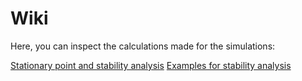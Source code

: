 # Wiki

Here, you can inspect the calculations made for the simulations:

[Stationary point and stability analysis](pictures/photo_2019-06-16_19-02-32.jpg)
[Examples for stability analysis](pictures/photo_2019-06-16_19-02-32.jpg)